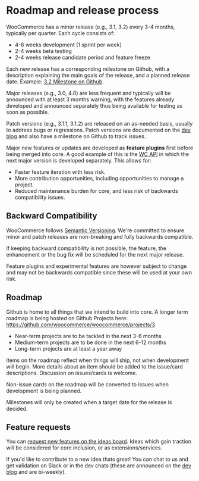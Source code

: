 # Roadmap and release process
WooCommerce has a minor release (e.g., 3.1, 3.2) every 3-4 months, typically per quarter. Each cycle consists of:

- 4-6 weeks development (1 sprint per week)
- 2-4 weeks beta testing
- 2-4 weeks release candidate period and feature freeze

Each new release has a corresponding milestone on Github, with a description explaining the main goals of the release, and a planned release date. Example: [3.2 Milestone on Github](https://github.com/woocommerce/woocommerce/milestone/70).

Major releases (e.g., 3.0, 4.0) are less frequent and typically will be announced with at least 3 months warning, with the features already developed and announced separately thus being available for testing as soon as possible.

Patch versions (e.g., 3.1.1, 3.1.2)  are released on an as-needed basis, usually to address bugs or regressions. Patch versions are documented on the [dev blog](https://woocommerce.wordpress.com/) and also have a milestone on Github to track issues. 

Major new features or updates are developed as **feature plugins** first before being merged into core. A good example of this is the [WC API](https://github.com/woocommerce/wc-api-dev) in which the next major version is developed separately. This allows for:

- Faster feature iteration with less risk.
- More contribution opportunities, including opportunities to manage a project.
- Reduced maintenance burden for core, and less risk of backwards compatibility issues.

## Backward Compatibility

WooCommerce follows [Semantic Versioning](http://semver.org/). We're committed to ensure minor and patch releases are non-breaking and fully backwards compatible. 

If keeping backward compatibility is not possible, the feature, the enhancement or the bug fix will be scheduled for the next major release.

Feature plugins and experimental features are however subject to change and may not be backwards compatible since these will be used at your own risk.

## Roadmap

Github is home to all things that we intend to build into core. A longer term roadmap is being hosted on Github Projects here: https://github.com/woocommerce/woocommerce/projects/3

- Near-term projects are to be tackled in the next 3-6 months
- Medium-term projects are to be done in the next 6-12 months
- Long-term projects are at least a year away

Items on the roadmap reflect when things will ship, not when development will begin. More details about an item should be added to the issue/card descriptions. Discussion on issues/cards is welcome.

Non-issue cards on the roadmap will be converted to issues when development is being planned. 

Milestones will only be created when a target date for the release is decided.

## Feature requests

You can [request new features on the ideas board](http://ideas.woocommerce.com/). Ideas which gain traction will be considered for core inclusion, or as extensions/services.

If you'd like to contribute to a new idea thats great! You can chat to us and get validation on Slack or in the dev chats (these are announced on the [dev blog](https://woocommerce.wordpress.com/) and are bi-weekly).